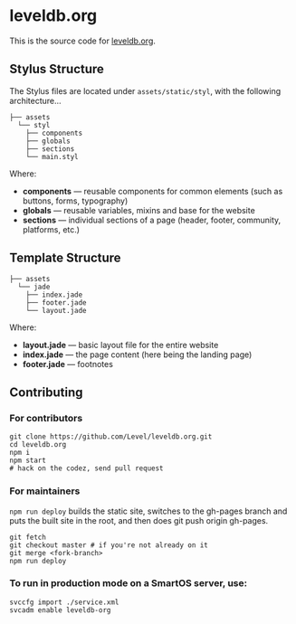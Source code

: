 # leveldb.org

This is the source code for [leveldb.org](http://leveldb.org).

## Stylus Structure
The Stylus files are located under `assets/static/styl`, with the following architecture...

```
├── assets
  └── styl
    ├── components
    ├── globals
    ├── sections
    └── main.styl
```

Where:

* **components** — reusable components for common elements (such as buttons, forms, typography)
* **globals** — reusable variables, mixins and base for the website
* **sections** — individual sections of a page (header, footer, community, platforms, etc.)

## Template Structure

```
├── assets
  └── jade
    ├── index.jade
    ├── footer.jade
    └── layout.jade
```

Where:

* **layout.jade** — basic layout file for the entire website
* **index.jade** — the page content (here being the landing page)
* **footer.jade** — footnotes

## Contributing

### For contributors
```
git clone https://github.com/Level/leveldb.org.git
cd leveldb.org
npm i
npm start
# hack on the codez, send pull request
```

### For maintainers
`npm run deploy` builds the static site, switches to the gh-pages branch and
puts the built site in the root, and then does git push origin gh-pages.

```
git fetch
git checkout master # if you're not already on it
git merge <fork-branch>
npm run deploy
```

### To run in production mode on a SmartOS server, use:
```
svccfg import ./service.xml
svcadm enable leveldb-org
```
